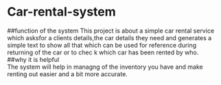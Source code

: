# Car-rental-system
 ##function of the system 
 This project is about a simple car rental service which asksfor a clients details,the car details they need  and generates a simple text to show all that which can be used for reference during returning of the car or to chec k which car has been rented by who.                                                                                                  
 ##why it is helpful   
The system will help in managng of the inventory you have and make renting out easier and a bit more accurate.                                                                                   
